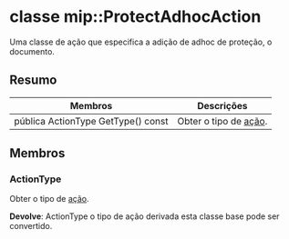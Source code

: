 # <a name="class-mipprotectadhocaction"></a>classe mip::ProtectAdhocAction 
Uma classe de ação que especifica a adição de adhoc de proteção, o documento.
  
## <a name="summary"></a>Resumo
 Membros                        | Descrições                                
--------------------------------|---------------------------------------------
 pública ActionType GetType() const  |  Obter o tipo de [ação](class_mip_action.md).
  
## <a name="members"></a>Membros
  
### <a name="actiontype"></a>ActionType
Obter o tipo de [ação](class_mip_action.md).

  
**Devolve**: ActionType o tipo de ação derivada esta classe base pode ser convertido.